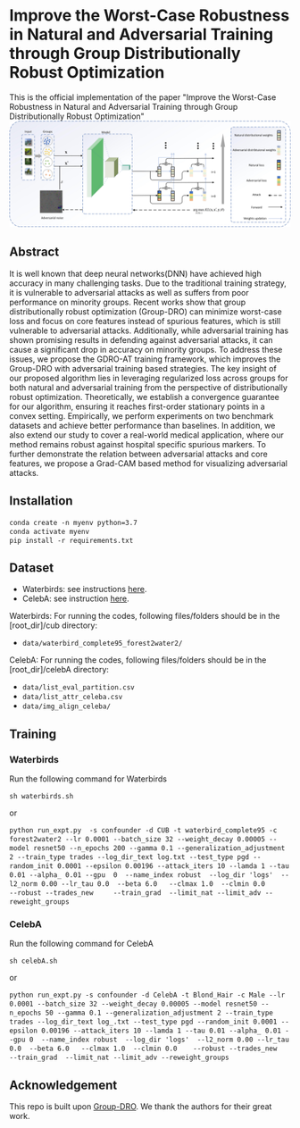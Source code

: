 # Improve the Worst-Case Robustness in Natural and Adversarial Training through Group Distributionally Robust Optimization
This is the official implementation of the paper "Improve the Worst-Case Robustness in Natural and Adversarial Training through Group Distributionally Robust Optimization"
![image](model.jpg)

## Abstract

It is well known that deep neural networks(DNN) have achieved high accuracy in many challenging tasks. Due to the traditional training strategy, it is vulnerable to adversarial attacks as well as suffers from poor performance on minority groups. Recent works show that group distributionally robust optimization (Group-DRO) can minimize worst-case loss and focus on core features instead of spurious features, which is still vulnerable to adversarial attacks. Additionally, while adversarial training has shown promising results in defending against adversarial attacks, it can cause a significant drop in accuracy on minority groups. To address these issues, we propose the GDRO-AT training framework, which improves the Group-DRO with adversarial training based strategies. The key insight of our proposed algorithm lies in leveraging regularized loss across groups for both natural and adversarial training from the perspective of distributionally robust optimization. Theoretically, we establish a convergence guarantee for our algorithm, ensuring it reaches first-order stationary points in a convex setting. Empirically, we perform experiments on two benchmark datasets and achieve better performance than baselines. In addition, we also extend our study to cover a real-world medical application, where our method remains robust against hospital specific spurious markers. To further demonstrate the relation between adversarial attacks and core features, we propose a Grad-CAM based method for visualizing adversarial attacks.



## Installation 
```
conda create -n myenv python=3.7
conda activate myenv
pip install -r requirements.txt
```


## Dataset
- Waterbirds: see instructions [here](https://github.com/kohpangwei/group_DRO#waterbirds).
- CelebA: see instruction [here](https://github.com/kohpangwei/group_DRO#celeba).

Waterbirds:
For running the codes, following files/folders should be in the [root_dir]/cub directory:
- `data/waterbird_complete95_forest2water2/`

CelebA:
For running the codes, following files/folders should be in the [root_dir]/celebA directory:
- `data/list_eval_partition.csv`
- `data/list_attr_celeba.csv`
- `data/img_align_celeba/`

## Training

### Waterbirds
Run the following command for Waterbirds
```
sh waterbirds.sh
```
or
```
python run_expt.py  -s confounder -d CUB -t waterbird_complete95 -c forest2water2 --lr 0.0001 --batch_size 32 --weight_decay 0.00005 --model resnet50 --n_epochs 200 --gamma 0.1 --generalization_adjustment 2 --train_type trades --log_dir_text log.txt --test_type pgd --random_init 0.0001 --epsilon 0.00196 --attack_iters 10 --lamda 1 --tau 0.01 --alpha_ 0.01 --gpu  0  --name_index robust  --log_dir 'logs'  --l2_norm 0.00 --lr_tau 0.0  --beta 6.0   --clmax 1.0  --clmin 0.0          --robust --trades_new     --train_grad  --limit_nat --limit_adv --reweight_groups 
```




### CelebA
Run the following command for CelebA
```
sh celebA.sh
```
or
```
python run_expt.py -s confounder -d CelebA -t Blond_Hair -c Male --lr 0.0001 --batch_size 32 --weight_decay 0.00005 --model resnet50 --n_epochs 50 --gamma 0.1 --generalization_adjustment 2 --train_type trades --log_dir_text log_.txt --test_type pgd --random_init 0.0001 --epsilon 0.00196 --attack_iters 10 --lamda 1 --tau 0.01 --alpha_ 0.01 --gpu 0  --name_index robust  --log_dir 'logs'  --l2_norm 0.00 --lr_tau 0.0  --beta 6.0   --clmax 1.0  --clmin 0.0    --robust --trades_new     --train_grad  --limit_nat --limit_adv --reweight_groups   
```


## Acknowledgement
This repo is built upon [Group-DRO](https://github.com/kohpangwei/group_DRO). We thank the authors for their great work.







